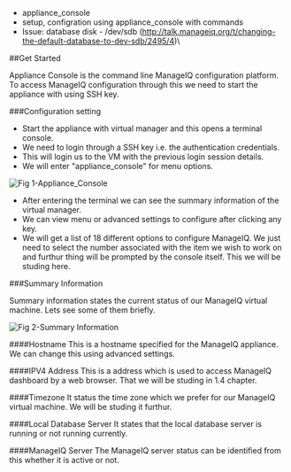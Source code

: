- appliance_console
- setup, configration using appliance_console
  with commands
- Issue: database disk - /dev/sdb
  (http://talk.manageiq.org/t/changing-the-default-database-to-dev-sdb/2495/4)\

##Get Started

Appliance Console is the command line ManageIQ configuration platform. To access ManageIQ configuration through this we need to start the appliance with using SSH key.

###Configuration setting
- Start the appliance with virtual manager and this opens a terminal console.
- We need to login through a SSH key i.e. the authentication credentials.
- This will login us to the VM with the previous login session details.
- We will enter "appliance_console" for menu options.

![Fig 1-Appliance_Console](https://cdn.pbrd.co/images/H34eWor.png "Fig 1(1.3) Appliance_Console")

- After entering the terminal we can see the summary information of the virtual manager.
- We can view menu or advanced settings to configure after clicking any key.
- We will get a list of 18 different options to configure ManageIQ. We just need to select the number associated with the item we wish to work on and furthur thing will be prompted by the console itself. This we will be studing here.

###Summary Information

Summary information states the current status of our ManageIQ virtual machine. Lets see some of them briefly.

![Fig 2-Summary Information](https://cdn.pbrd.co/images/H388DZH.png "Fig 2(1.3) Summary Information")

####Hostname
This is a hostname specified for the ManageIQ appliance. We can change this using advanced settings.

####IPV4 Address
This is a address which is used to access ManageIQ dashboard by a web browser. That we will be studing in 1.4 chapter.

####Timezone
It status the time zone which we prefer for our ManageIQ virtual machine. We will be studing it furthur.

####Local Database Server
It states that the local database server is running or not running currently.

####ManageIQ Server
The ManageIQ server status can be identified from this whether it is active or not.
